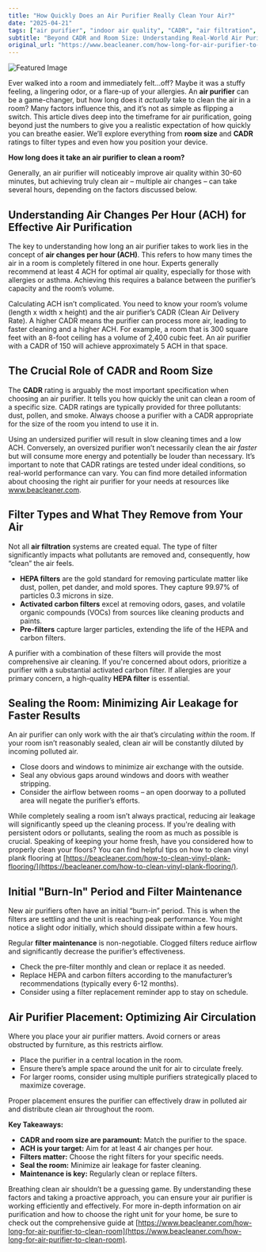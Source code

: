 ```yaml
---
title: "How Quickly Does an Air Purifier Really Clean Your Air?"
date: "2025-04-21"
tags: ["air purifier", "indoor air quality", "CADR", "air filtration", "HEPA filter", "room size", "air changes per hour (ACH)"]
subtitle: "Beyond CADR and Room Size: Understanding Real-World Air Purification Times"
original_url: "https://www.beacleaner.com/how-long-for-air-purifier-to-clean-room"
---
```




![Featured Image](https://res.cloudinary.com/dnm0udlvz/image/upload/v1745211378/article_image_5_wpkd2f.gif)

Ever walked into a room and immediately felt…off? Maybe it was a stuffy feeling, a lingering odor, or a flare-up of your allergies. An **air purifier** can be a game-changer, but how long does it *actually* take to clean the air in a room? Many factors influence this, and it’s not as simple as flipping a switch. This article dives deep into the timeframe for air purification, going beyond just the numbers to give you a realistic expectation of how quickly you can breathe easier. We’ll explore everything from **room size** and **CADR** ratings to filter types and even how you position your device.

**How long does it take an air purifier to clean a room?**

Generally, an air purifier will noticeably improve air quality within 30-60 minutes, but achieving truly clean air – multiple air changes – can take several hours, depending on the factors discussed below. 

## Understanding Air Changes Per Hour (ACH) for Effective Air Purification

The key to understanding how long an air purifier takes to work lies in the concept of **air changes per hour (ACH)**. This refers to how many times the air in a room is completely filtered in one hour. Experts generally recommend at least 4 ACH for optimal air quality, especially for those with allergies or asthma. Achieving this requires a balance between the purifier’s capacity and the room’s volume. 

Calculating ACH isn’t complicated. You need to know your room’s volume (length x width x height) and the air purifier’s CADR (Clean Air Delivery Rate). A higher CADR means the purifier can process more air, leading to faster cleaning and a higher ACH.  For example, a room that is 300 square feet with an 8-foot ceiling has a volume of 2,400 cubic feet. An air purifier with a CADR of 150 will achieve approximately 5 ACH in that space.

## The Crucial Role of CADR and Room Size

The **CADR** rating is arguably the most important specification when choosing an air purifier. It tells you how quickly the unit can clean a room of a specific size.  CADR ratings are typically provided for three pollutants: dust, pollen, and smoke.  Always choose a purifier with a CADR appropriate for the size of the room you intend to use it in. 

Using an undersized purifier will result in slow cleaning times and a low ACH. Conversely, an oversized purifier won’t necessarily clean the air *faster* but will consume more energy and potentially be louder than necessary.  It’s important to note that CADR ratings are tested under ideal conditions, so real-world performance can vary. You can find more detailed information about choosing the right air purifier for your needs at resources like www.beacleaner.com.

## Filter Types and What They Remove from Your Air

Not all **air filtration** systems are created equal. The type of filter significantly impacts what pollutants are removed and, consequently, how “clean” the air feels. 

*   **HEPA filters** are the gold standard for removing particulate matter like dust, pollen, pet dander, and mold spores. They capture 99.97% of particles 0.3 microns in size.
*   **Activated carbon filters** excel at removing odors, gases, and volatile organic compounds (VOCs) from sources like cleaning products and paints.
*   **Pre-filters** capture larger particles, extending the life of the HEPA and carbon filters.

A purifier with a combination of these filters will provide the most comprehensive air cleaning. If you're concerned about odors, prioritize a purifier with a substantial activated carbon filter. If allergies are your primary concern, a high-quality **HEPA filter** is essential.

## Sealing the Room: Minimizing Air Leakage for Faster Results

An air purifier can only work with the air that’s circulating *within* the room.  If your room isn’t reasonably sealed, clean air will be constantly diluted by incoming polluted air. 

*   Close doors and windows to minimize air exchange with the outside.
*   Seal any obvious gaps around windows and doors with weather stripping.
*   Consider the airflow between rooms – an open doorway to a polluted area will negate the purifier’s efforts.

While completely sealing a room isn’t always practical, reducing air leakage will significantly speed up the cleaning process.  If you're dealing with persistent odors or pollutants, sealing the room as much as possible is crucial.  Speaking of keeping your home fresh, have you considered how to properly clean your floors?  You can find helpful tips on how to clean vinyl plank flooring at [https://beacleaner.com/how-to-clean-vinyl-plank-flooring/](https://beacleaner.com/how-to-clean-vinyl-plank-flooring/).

## Initial "Burn-In" Period and Filter Maintenance

New air purifiers often have an initial “burn-in” period. This is when the filters are settling and the unit is reaching peak performance. You might notice a slight odor initially, which should dissipate within a few hours. 

Regular **filter maintenance** is non-negotiable. Clogged filters reduce airflow and significantly decrease the purifier’s effectiveness. 

*   Check the pre-filter monthly and clean or replace it as needed.
*   Replace HEPA and carbon filters according to the manufacturer’s recommendations (typically every 6-12 months).
*   Consider using a filter replacement reminder app to stay on schedule.

## Air Purifier Placement: Optimizing Air Circulation

Where you place your air purifier matters. Avoid corners or areas obstructed by furniture, as this restricts airflow. 

*   Place the purifier in a central location in the room.
*   Ensure there’s ample space around the unit for air to circulate freely.
*   For larger rooms, consider using multiple purifiers strategically placed to maximize coverage.

Proper placement ensures the purifier can effectively draw in polluted air and distribute clean air throughout the room.



**Key Takeaways:**

*   **CADR and room size are paramount:** Match the purifier to the space.
*   **ACH is your target:** Aim for at least 4 air changes per hour.
*   **Filters matter:** Choose the right filters for your specific needs.
*   **Seal the room:** Minimize air leakage for faster cleaning.
*   **Maintenance is key:** Regularly clean or replace filters.



Breathing clean air shouldn’t be a guessing game. By understanding these factors and taking a proactive approach, you can ensure your air purifier is working efficiently and effectively. For more in-depth information on air purification and how to choose the right unit for your home, be sure to check out the comprehensive guide at [https://www.beacleaner.com/how-long-for-air-purifier-to-clean-room](https://www.beacleaner.com/how-long-for-air-purifier-to-clean-room).
